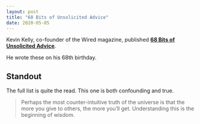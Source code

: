 ```yaml
---
layout: post
title: "68 Bits of Unsolicited Advice"
date: 2020-05-05
---
```


Kevin Kelly, co-founder of the Wired magazine, published [**68 Bits of Unsolicited Advice**](https://kk.org/thetechnium/68-bits-of-unsolicited-advice/).

He wrote these on his 68th birthday.

## Standout

The full list is quite the read. This one is both confounding and true.

> Perhaps the most counter-intuitive truth of the universe is that the more you give to others, the more you’ll get. Understanding this is the beginning of wisdom.
